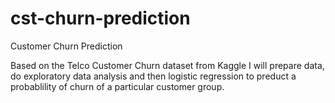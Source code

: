 # cst-churn-prediction
 Customer Churn Prediction
 
 Based on the Telco Customer Churn dataset from Kaggle I will prepare data, do exploratory data analysis and then logistic regression to preduct a probablility of churn of a particular customer group.